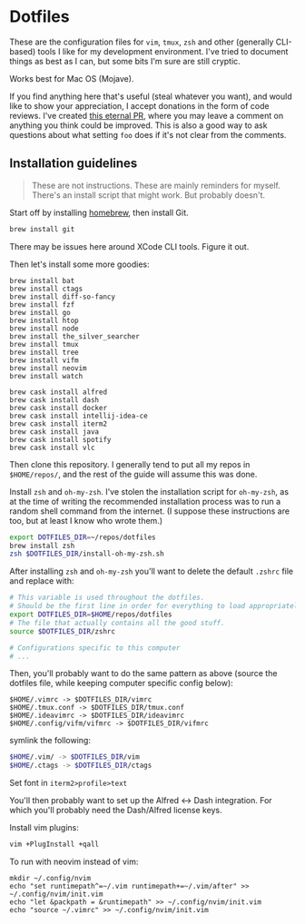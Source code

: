 # Dotfiles

These are the configuration files for `vim`, `tmux`, `zsh` and other (generally CLI-based) tools I like for my development environment. I've tried to document things as best as I can, but some bits I'm sure are still cryptic.

Works best for Mac OS (Mojave).

If you find anything here that's useful (steal whatever you want), and would like to show your appreciation, I accept donations in the form of code reviews.
I've created [this eternal PR](https://github.com/kinbiko/dotfiles/pull/14), where you may leave a comment on anything you think could be improved.
This is also a good way to ask questions about what setting `foo` does if it's not clear from the comments.

## Installation guidelines

> These are not instructions. These are mainly reminders for myself. There's an install script that might work. But probably doesn't.

Start off by installing [homebrew](https://brew.sh/), then install Git.

```bash
brew install git
```

There may be issues here around XCode CLI tools. Figure it out.

Then let's install some more goodies:

```
brew install bat
brew install ctags
brew install diff-so-fancy
brew install fzf
brew install go
brew install htop
brew install node
brew install the_silver_searcher
brew install tmux
brew install tree
brew install vifm
brew install neovim
brew install watch

brew cask install alfred
brew cask install dash
brew cask install docker
brew cask install intellij-idea-ce
brew cask install iterm2
brew cask install java
brew cask install spotify
brew cask install vlc
```

Then clone this repository. I generally tend to put all my repos in `$HOME/repos/`, and the rest of the guide will assume this was done.

Install `zsh` and `oh-my-zsh`. I've stolen the installation script for `oh-my-zsh`, as at the time of writing the recommended installation process was to run a random shell command from the internet. (I suppose these instructions are too, but at least I know who wrote them.)

```bash
export DOTFILES_DIR=~/repos/dotfiles
brew install zsh
zsh $DOTFILES_DIR/install-oh-my-zsh.sh
```

After installing `zsh` and `oh-my-zsh` you'll want to delete the default `.zshrc` file and replace with:

```bash
# This variable is used throughout the dotfiles.
# Should be the first line in order for everything to load appropriately
export DOTFILES_DIR=$HOME/repos/dotfiles
# The file that actually contains all the good stuff.
source $DOTFILES_DIR/zshrc

# Configurations specific to this computer
# ...
```

Then, you'll probably want to do the same pattern as above (source the dotfiles file, while keeping computer specific config below):

```
$HOME/.vimrc -> $DOTFILES_DIR/vimrc
$HOME/.tmux.conf -> $DOTFILES_DIR/tmux.conf
$HOME/.ideavimrc -> $DOTFILES_DIR/ideavimrc
$HOME/.config/vifm/vifmrc -> $DOTFILES_DIR/vifmrc
```

symlink the following:

```bash
$HOME/.vim/ -> $DOTFILES_DIR/vim
$HOME/.ctags -> $DOTFILES_DIR/ctags
```

Set font in `iterm2>profile>text`

You'll then probably want to set up the Alfred <-> Dash integration. For which you'll probably need the Dash/Alfred license keys.

Install vim plugins:

```bash
vim +PlugInstall +qall
```

To run with neovim instead of vim:

```
mkdir ~/.config/nvim
echo "set runtimepath^=~/.vim runtimepath+=~/.vim/after" >> ~/.config/nvim/init.vim
echo "let &packpath = &runtimepath" >> ~/.config/nvim/init.vim
echo "source ~/.vimrc" >> ~/.config/nvim/init.vim
```
